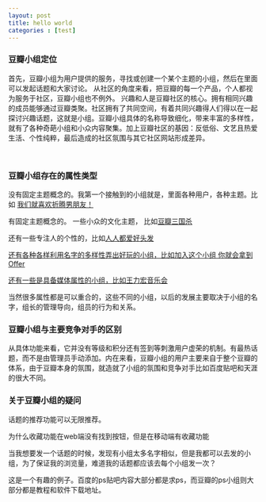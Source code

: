 ```yaml
---
layout: post
title: hello world
categories : [test]
---
```


<div id="content" class="center">
<section>
	<article>
		<h3>豆瓣小组定位</h3>
		<p>首先，豆瓣小组为用户提供的服务，寻找或创建一个某个主题的小组，然后在里面可以发起话题和大家讨论。
			从社区的角度来看，把豆瓣的每一个产品，个人都视为服务于社区，豆瓣小组也不例外。
			兴趣和人是豆瓣社区的核心。拥有相同兴趣的成员能够通过豆瓣类聚。社区拥有了共同空间，有着共同兴趣得人们得以在一起探讨兴趣话题，这就是小组。豆瓣小组具体的名称导致细化，带来丰富的多样性，就有了各种奇葩小组和小众内容聚集。加上豆瓣社区的基因：反低俗、文艺且热爱生活、个性纯粹，最后造成的社区氛围与其它社区网站形成差异。
		</p>
		<br />
		<h3>豆瓣小组存在的属性类型</h3>
		<p>没有固定主题概念的。我第一个接触到的小组就是，里面各种用户，各种主题。比如 <a href="http://www.douban.com/group/Junko520/">我们就喜欢折腾男朋友！</a>   
		</p>	
		<p>有固定主题概念的。 一些小众的文化主题， 比如<a href="http://www.douban.com/group/imre/">豆瓣三国杀</a>
		</p>
		<p>还有一些专注人的个性的，比如<a href="http://www.douban.com/group/toufa/">人人都爱好头发</p>
		<p>还有各种各样利用名字的多样性弄出好玩的小组，比如<a href="http://www.douban.com/group/offer/">加入这个小组 你就会拿到Offer </p>
		<p>还有一些是具备媒体属性的小组，比如<a href="http://www.douban.com/group/12630/">王力宏音乐会</a>
		</p>
		<p>当然很多属性都是可以重合的，这些不同的小组，以后的发展主要取决于小组的名字，组长的管理导向，组员的行为和关系。</p>
		<h3>豆瓣小组与主要竞争对手的区别</h3>
		<p>从具体功能来看，它并没有等级和积分还有签到等刺激用户虚荣的机制。有最热话题，而不是由管理员手动添加。内在来看，豆瓣小组的用户主要来自于整个豆瓣的体系，由于豆瓣本身的氛围，就造就了小组的氛围和竞争对手比如百度贴吧和天涯的很大不同。</p>
		<h3>关于豆瓣小组的疑问</h3>
		<p>话题的推荐功能可以无限推荐。</p>
		<p>为什么收藏功能在web端没有找到按钮，但是在移动端有收藏功能</p>
		<p>当我想要发一个话题的时候，发现有小组太多名字相似，但是我都可以去发的小组，为了保证我的浏览量，难道我的话题都应该去每个小组发一次？</p>
		<p>这是一个有趣的例子。百度的ps贴吧内容大部分都是求ps，而豆瓣的ps小组则大部分都是教程和软件下载地址。</p>
	</article>
</section>
</div>